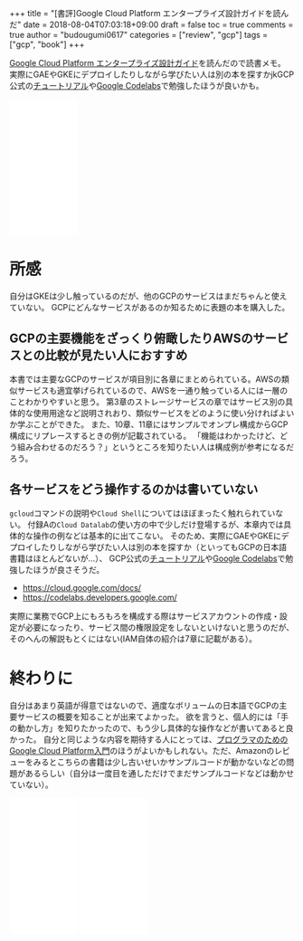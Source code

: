 +++
title = "[書評]Google Cloud Platform エンタープライズ設計ガイドを読んだ"
date = 2018-08-04T07:03:18+09:00
draft = false
toc = true
comments = true
author = "budougumi0617"
categories = ["review", "gcp"]
tags = ["gcp", "book"]
+++

[Google Cloud Platform エンタープライズ設計ガイド](http://amazon.jp/dp/4822257908)を読んだので読書メモ。
実際にGAEやGKEにデプロイしたりしながら学びたい人は別の本を探すかjkGCP公式の[チュートリアル](https://cloud.google.com/docs/)や[Google Codelabs](https://codelabs.developers.google.com/)で勉強したほうが良いかも。

<!--more-->

<iframe style="width:120px;height:240px;" marginwidth="0" marginheight="0" scrolling="no" frameborder="0" src="//rcm-fe.amazon-adsystem.com/e/cm?lt1=_blank&bc1=000000&IS2=1&bg1=FFFFFF&fc1=000000&lc1=0000FF&t=github.io-22&o=9&p=8&l=as4&m=amazon&f=ifr&ref=as_ss_li_til&asins=4822257908&linkId=623082059a17c3c39dffd10ca5b94856"></iframe>


# 所感
自分はGKEは少し触っているのだが、他のGCPのサービスはまだちゃんと使えていない。
GCPにどんなサービスがあるのか知るために表題の本を購入した。

## GCPの主要機能をざっくり俯瞰したりAWSのサービスとの比較が見たい人におすすめ
本書では主要なGCPのサービスが項目別に各章にまとめられている。AWSの類似サービスも適宜挙げられているので、AWSを一通り触っている人には一層のことわかりやすいと思う。
第3章のストレージサービスの章ではサービス別の具体的な使用用途など説明されおり、類似サービスをどのように使い分ければよいか学ぶことができた。
また、10章、11章にはサンプルでオンプレ構成からGCP構成にリプレースするときの例が記載されている。
「機能はわかったけど、どう組み合わせるのだろう？」というところを知りたい人は構成例が参考になるだろう。

## 各サービスをどう操作するのかは書いていない
`gcloud`コマンドの説明や`Cloud Shell`についてはほぼまったく触れられていない。
付録Aの`Cloud Datalab`の使い方の中で少しだけ登場するが、本章内では具体的な操作の例などは基本的に出てこない。
そのため、実際にGAEやGKEにデプロイしたりしながら学びたい人は別の本を探すか（といってもGCPの日本語書籍はほとんどないが…）、
GCP公式の[チュートリアル](https://cloud.google.com/docs/)や[Google Codelabs](https://codelabs.developers.google.com/)で勉強したほうが良さそうだ。

- https://cloud.google.com/docs/
- https://codelabs.developers.google.com/

実際に業務でGCP上にもろもろを構成する際はサービスアカウントの作成・設定が必要になったり、サービス間の権限設定をしないといけないと思うのだが、そのへんの解説もとくにはない(IAM自体の紹介は7章に記載がある）。

# 終わりに
自分はあまり英語が得意ではないので、適度なボリュームの日本語でGCPの主要サービスの概要を知ることが出来てよかった。
欲を言うと、個人的には「手の動かし方」を知りたかったので、もう少し具体的な操作などが書いてあると良かった。
自分と同じような内容を期待する人にとっては、[プログラマのためのGoogle Cloud Platform入門](http://amazon.jp/dp/B0721JNVGT)のほうがよいかもしれない。ただ、Amazonのレビューをみるとこちらの書籍は少し古いせいかサンプルコードが動かないなどの問題があるらしい（自分は一度目を通しただけでまだサンプルコードなどは動かせていない）。


<iframe style="width:120px;height:240px;" marginwidth="0" marginheight="0" scrolling="no" frameborder="0" src="//rcm-fe.amazon-adsystem.com/e/cm?lt1=_blank&bc1=000000&IS2=1&bg1=FFFFFF&fc1=000000&lc1=0000FF&t=github.io-22&o=9&p=8&l=as4&m=amazon&f=ifr&ref=as_ss_li_til&asins=4822257908&linkId=623082059a17c3c39dffd10ca5b94856"></iframe>
<iframe style="width:120px;height:240px;" marginwidth="0" marginheight="0" scrolling="no" frameborder="0" src="//rcm-fe.amazon-adsystem.com/e/cm?lt1=_blank&bc1=000000&IS2=1&bg1=FFFFFF&fc1=000000&lc1=0000FF&t=github.io-22&o=9&p=8&l=as4&m=amazon&f=ifr&ref=as_ss_li_til&asins=B0721JNVGT&linkId=ac5fabb7a7cee775ede839a748df230d"></iframe>
